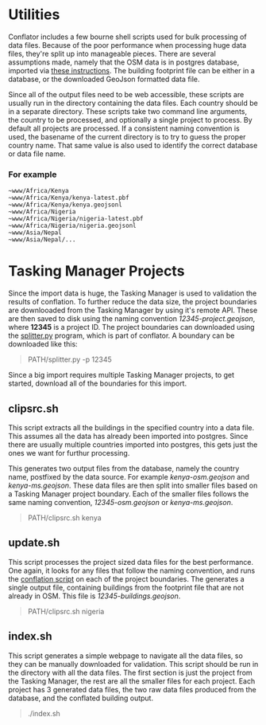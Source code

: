 # Utilities

Conflator includes a few bourne shell scripts used for bulk
processing of data files. Because of the poor performance when
processing huge data files, they're split up into manageable
pieces. There are several assumptions made, namely that the OSM data
is in postgres database, imported via [these
instructions](conflation.md). The building footprint file can be
either in a database, or the downloaded GeoJson formatted data file.

Since all of the output files need to be web accessible, these scripts
are usually run in the directory containing the data files. Each
country should be in a separate directory. These scripts take two
command line arguments, the country to be processed, and optionally a
single project to process. By default all projects are processed. If a
consistent naming convention is used, the basename of the current
directory is to try to guess the proper country name. That same value
is also used to identify the correct database or data file name.

### For example

	~www/Africa/Kenya
	~www/Africa/Kenya/kenya-latest.pbf
	~www/Africa/Kenya/kenya.geojsonl
	~www/Africa/Nigeria
	~www/Africa/Nigeria/nigeria-latest.pbf
	~www/Africa/Nigeria/nigeria.geojsonl
	~www/Asia/Nepal
	~www/Asia/Nepal/...

# Tasking Manager Projects

Since the import data is huge, the Tasking Manager is used to
validation the results of conflation. To further reduce the data size,
the project boundaries are downlooaded from the Tasking Manager by
using it's remote API. These are then saved to disk using the naming
convention *12345-project.geojson*, where **12345** is a project
ID. The project boundaries can downloaded using the
[splitter.py](splitter.md) program, which is part of conflator. A
boundary can be downloaded like this:

> PATH/splitter.py -p 12345

Since a big import requires multiple Tasking Manager projects, to get
started, download all of the boundaries for this import.

## clipsrc.sh

This script extracts all the buildings in the specified country into a
data file. This assumes all the data has already been imported into
postgres. Since there are usually multiple countries imported into
postgres, this gets just the ones we want for furthur processing. 

This generates two output files from the database, namely the country
name, postfixed by the data source. For example *kenya-osm.geojson*
and *kenya-ms.geojson*. These data files are then split into
smaller files based on a Tasking Manager project boundary. Each of the
smaller files follows the same naming convention, *12345-osm.geojson*
or *kenya-ms.geojson*.

> PATH/clipsrc.sh kenya

## update.sh

This script processes the project sized data files for the best
performance. One again, it looks for any files that follow the naming
convention, and runs the [conflation script](conflator.md) on each of
the project boundaries. The generates a single output file, containing
buildings from the footprint file that are not already in OSM. This
file is *12345-buildings.geojson*.

> PATH/clipsrc.sh nigeria

## index.sh

This script generates a simple webpage to navigate all the data files,
so they can be manually downloaded for validation. This script should
be run in the directory with all the data files. The first section is
just the project from the Tasking Manager, the rest are all the
smaller files for each project. Each project has 3 generated data
files, the two raw data files produced from the database, and the
conflated building output.

> ./index.sh
